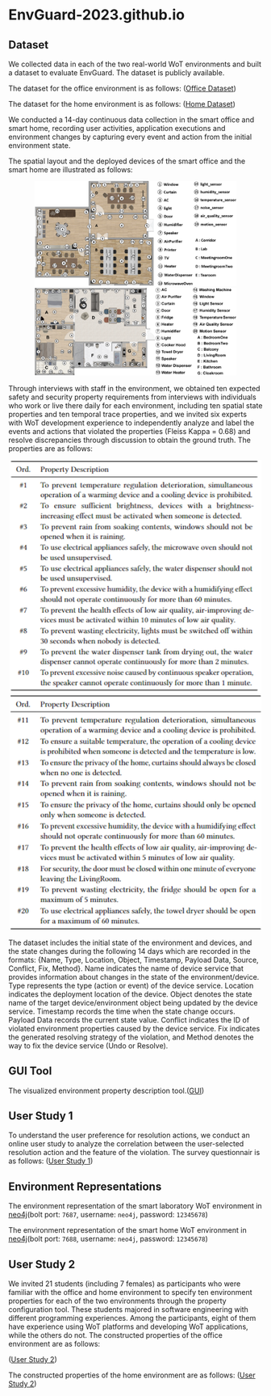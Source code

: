 # EnvGuard-2023.github.io


## Dataset
We collected data in each of the two real-world WoT environments and built a dataset to evaluate EnvGuard. The dataset is publicly available. 

The dataset for the office environment is as follows:
([Office Dataset](https://github.com/EnvGuard-2023/EnvGuard-2023.github.io/tree/master/office-dataset))

The dataset for the home environment is as follows:
([Home Dataset](https://github.com/EnvGuard-2023/EnvGuard-2023.github.io/tree/master/home-dataset))

We conducted a 14-day continuous data collection in the smart office and smart home, recording user activities, application executions and environment changes by capturing every event and action from the initial environment state. 

The spatial layout and the deployed devices of the smart office and the smart home are illustrated as follows:
<div align=center>
<img width="400" src="https://raw.githubusercontent.com/EnvGuard-2023/EnvGuard-2023.github.io/master/images/SmartOfficeEnv.png"/>
<img width="400" src="https://raw.githubusercontent.com/EnvGuard-2023/EnvGuard-2023.github.io/master/images/SmartHomeEnv.png"/>
</div>

<!-- There are 21 students working and studying in the laboratory, and 5 types of WoT applications are deployed to provide convenience for daily office work. Details of the applications are described below:
<div align=center><img width="400" src="https://raw.githubusercontent.com/EnvGuard-2023/EnvGuard-2023.github.io/master/images/application.png"/></div> -->

Through interviews with staff in the environment, we obtained ten expected safety and security property requirements from interviews with individuals who work or live there daily for each environment, including ten spatial state properties and ten temporal trace properties, and we invited six experts with WoT development experience to independently analyze and label the events and actions that violated the properties (Fleiss Kappa = 0.68) and resolve discrepancies through discussion to obtain the ground truth. The properties are as follows:
<div align=center><img width="500" src="https://raw.githubusercontent.com/EnvGuard-2023/EnvGuard-2023.github.io/master/images/office_propertys.png"/></div>
<div align=center><img width="500" src="https://raw.githubusercontent.com/EnvGuard-2023/EnvGuard-2023.github.io/master/images/home_propertys.png"/></div>

The dataset includes the initial state of the environment and devices, and the state changes during the following 14 days which are recorded in the formats: {Name, Type, Location, Object, Timestamp, Payload Data, Source, Conflict, Fix, Method}. Name indicates the name of device service that provides information about changes in the state of the environment/device. Type represents the type (action or event) of the device service. Location indicates the deployment location of the device.  Object denotes the state name of the target device/environment object being updated by the device service. Timestamp records  the time when the state change occurs. Payload Data records the current state value. Conflict indicates the ID of violated environment properties caused by the device service. Fix indicates the generated resolving strategy of the violation, and Method denotes the way to fix the device service (Undo or Resolve).

## GUI Tool
The visualized environment property description tool.([GUI](http://47.101.169.122:9033/))

## User Study 1
To understand the user preference for resolution actions, we conduct an online user study to analyze the correlation between the user-selected resolution action and the feature of the violation. The survey questionnair is as follows:
([User Study 1](https://github.com/EnvGuard-2023/EnvGuard-2023.github.io/blob/master/user-study/UserStudyOne_SurveyQuestionnair.docx))


## Environment Representations
The environment representation of the smart laboratory WoT environment in [neo4j](http://47.101.169.122:7474/browser/)(bolt port: `7687`, username: `neo4j`, password: `12345678`)

The environment representation of the smart home WoT environment in [neo4j](http://47.101.169.122:7475/browser/)(bolt port: `7688`, username: `neo4j`, password: `12345678`)

## User Study 2
We invited 21 students (including 7 females) as participants who were familiar with the office and home environment to specify ten environment properties for each of the two environments through the property configuration tool. These students majored in software engineering with different programming experiences. Among the participants, eight of them have experience using WoT platforms and developing WoT applications, while the others do not.
The constructed properties of the office environment are as follows:

([User Study 2](https://github.com/EnvGuard-2023/EnvGuard-2023.github.io/blob/master/user-study/Office_UserStudyTwo_ConstructedProperties.json))

The constructed properties of the home environment are as follows:
([User Study 2](https://github.com/EnvGuard-2023/EnvGuard-2023.github.io/blob/master/user-study/Home_UserStudyTwo_ConstructedProperties.json))


<!-- Properties of environments built by participants using visualisation development tools in usability user studies.([link](https://github.com/EnvGuard-2023/EnvGuard-2023.github.io/blob/master/user-study/user_study.json)) -->

